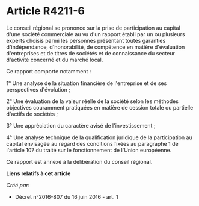 # Article R4211-6

Le conseil régional se prononce sur la prise de participation au capital d'une société commerciale au vu d'un rapport établi
par un ou plusieurs experts choisis parmi les personnes présentant toutes garanties d'indépendance, d'honorabilité, de
compétence en matière d'évaluation d'entreprises et de titres de sociétés et de connaissance du secteur d'activité concerné
et du marché local.

Ce rapport comporte notamment :

1° Une analyse de la situation financière de l'entreprise et de ses perspectives d'évolution ;

2° Une évaluation de la valeur réelle de la société selon les méthodes objectives couramment pratiquées en matière de cession
totale ou partielle d'actifs de sociétés ;

3° Une appréciation du caractère avisé de l'investissement ;

4° Une analyse technique de la qualification juridique de la participation au capital envisagée au regard des conditions
fixées au paragraphe 1 de l'article 107 du traité sur le fonctionnement de l'Union européenne.

Ce rapport est annexé à la délibération du conseil régional.

**Liens relatifs à cet article**

_Créé par_:

  - Décret n°2016-807 du 16 juin 2016 - art. 1
